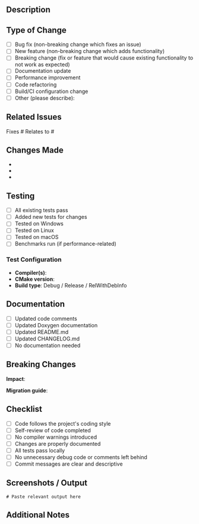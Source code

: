 ## Description

<!-- Provide a brief description of the changes in this PR -->

## Type of Change

<!-- Mark relevant items with an [x] -->

- [ ] Bug fix (non-breaking change which fixes an issue)
- [ ] New feature (non-breaking change which adds functionality)
- [ ] Breaking change (fix or feature that would cause existing functionality to not work as expected)
- [ ] Documentation update
- [ ] Performance improvement
- [ ] Code refactoring
- [ ] Build/CI configuration change
- [ ] Other (please describe):

## Related Issues

<!-- Link to related issues using #issue_number -->

Fixes #
Relates to #

## Changes Made

<!-- Describe the changes in detail -->

-
-
-

## Testing

<!-- Describe how you tested your changes -->

- [ ] All existing tests pass
- [ ] Added new tests for changes
- [ ] Tested on Windows
- [ ] Tested on Linux
- [ ] Tested on macOS
- [ ] Benchmarks run (if performance-related)

### Test Configuration

- **Compiler(s)**:
- **CMake version**:
- **Build type**: Debug / Release / RelWithDebInfo

## Documentation

<!-- Check all that apply -->

- [ ] Updated code comments
- [ ] Updated Doxygen documentation
- [ ] Updated README.md
- [ ] Updated CHANGELOG.md
- [ ] No documentation needed

## Breaking Changes

<!-- If this is a breaking change, describe the impact and migration path -->

**Impact**:

**Migration guide**:

## Checklist

<!-- Ensure all items are checked before requesting review -->

- [ ] Code follows the project's coding style
- [ ] Self-review of code completed
- [ ] No compiler warnings introduced
- [ ] Changes are properly documented
- [ ] All tests pass locally
- [ ] No unnecessary debug code or comments left behind
- [ ] Commit messages are clear and descriptive

## Screenshots / Output

<!-- If applicable, add screenshots or command output to demonstrate the changes -->

```
# Paste relevant output here
```

## Additional Notes

<!-- Any additional information that reviewers should know -->
